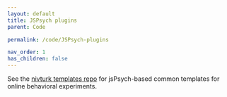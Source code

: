 ```yaml
---
layout: default
title: JSPsych plugins
parent: Code

permalink: /code/JSPsych-plugins

nav_order: 1
has_children: false
---
```



See the [nivturk templates repo](https://github.com/nivlab/nivturk-templates) for jsPsych-based common templates for online behavioral experiments.
